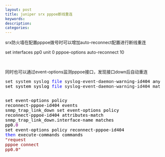 ```yaml
---
layout: post
title: juniper srx pppoe断线重连
keywords:
description:
categories:
---
```

<p>srx防火墙在配置pppoe拨号时可以增加auto-reconnect配置进行断线重连</p>
<p>set interfaces pp0 unit 0 pppoe-options auto-reconnect 10</p>
<p>&nbsp;</p>
<p>同时也可以通过event-options监测pppoe接口，发现接口down后自动重连</p>
<div class="cnblogs_code">
<pre>set system syslog <span style="color: #0000ff;">file</span> syslog-event-daemon-<span style="color: #000000;">warning-id404 any any
set system syslog </span><span style="color: #0000ff;">file</span> syslog-event-daemon-warning-id404 match <span style="color: #800000;">"</span><span style="color: #800000;">SNMP_TRAP_LINK_DOWN|SNMP_TRAP_LINK_UP|ifOperStatus</span><span style="color: #800000;">"</span><span style="color: #000000;">

set event</span>-options policy reconnect-<span style="color: #000000;">pppoe-id404 events snmp_trap_link_down
set event</span>-options policy reconnect-pppoe-id404 attributes-match snmp_trap_link_down.interface-name matches pp0.<span style="color: #800080;">0</span><span style="color: #000000;">
set event</span>-options policy reconnect-pppoe-id404 <span style="color: #0000ff;">then</span> execute-commands commands <span style="color: #800000;">"</span><span style="color: #800000;">request pppoe connect pp0.0</span><span style="color: #800000;">"</span></pre>
</div>
<p>&nbsp;</p>
    
